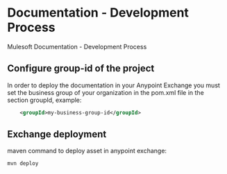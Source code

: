 # Documentation - Development Process
Mulesoft Documentation - Development Process

## Configure group-id of the project

In order to deploy the documentation in your Anypoint Exchange you must set the business group of your organization in the pom.xml file in the section groupId, example:

```xml 
    <groupId>my-business-group-id</groupId>
```

## Exchange deployment
maven command to deploy asset in anypoint exchange:

```bash 
mvn deploy
```
